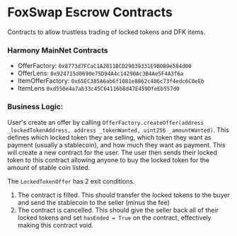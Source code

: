 # FoxSwap Escrow Contracts

Contracts to allow trustless trading of locked tokens and DFK items.

### Harmony MainNet Contracts

- OfferFactory: `0x8773d7FCaC1A2811BCD29039331E9B0B9e584d00`
- OfferLens: `0x924715d0690e75D94A4c14290Ac3B4Ae5F4A3f6a`
- ItemOfferFactory: `0x65EC385A6ab6f1081e8862c406c73f4edc6C0eEb`
- ItemLens `0xd550e4a7ab33c45C64116b8d47E459DfeEb557d0`


### Business Logic:

User's create an offer by calling `OfferFactory.createOffer(address _lockedTokenAddress, address _tokenWanted, uint256 _amountWanted)`. This defines which locked token they are selling, which token they want as payment (usually a stablecoin), and how much they want as payment. This will create a new contract for the user. The user then sends their locked token to this contract allowing anyone to buy the locked token for the amount of stable coin listed.

The `LockedTokenOffer` has 2 exit conditions.
1. The contract is filled. This should transfer the locked tokens to the buyer and send the stablecoin to the seller (minus the fee)
2. The contract is cancelled. This should give the seller back all of their locked tokens and set `hasEnded = True` on the contract, effectively making this contract void. 
